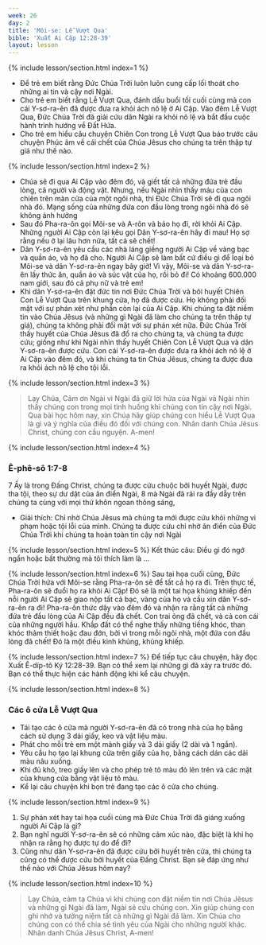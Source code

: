 ```yaml
---
week: 26
day: 2
title: 'Môi-se: Lễ Vượt Qua'
bible: 'Xuất Ai Cập 12:28-39'
layout: lesson
---
```



{% include lesson/section.html index=1 %}
- Để trẻ em biết rằng Đức Chúa Trời luôn luôn cung cấp lối thoát cho những ai tin và cậy nơi Ngài.
- Cho trẻ em biết rằng Lễ Vượt Qua, đánh dấu buổi tối cuối cùng mà con cái Y-sơ-ra-ên đã được đưa ra khỏi ách nô lệ ở Ai Cập. Vào đêm Lễ Vượt Qua, Đức Chúa Trời đã giải cứu dân Ngài ra khỏi nô lệ và bắt đầu cuộc hành trình hướng về Đất Hứa.
- Cho trẻ em hiểu câu chuyện Chiên Con trong Lễ Vượt Qua báo trước câu chuyện Phúc âm về cái chết của Chúa Jêsus cho chúng ta trên thập tự giá như thế nào.


{% include lesson/section.html index=2 %}
- Chúa sẽ đi qua Ai Cập vào đêm đó, và giết tất cả những đứa trẻ đầu lòng, cả người và động vật. Nhưng, nếu Ngài nhìn thấy máu của con chiên trên màn cửa của một ngôi nhà, thì Đức Chúa Trời sẽ đi qua ngôi nhà đó. Mạng sống của những đứa con đầu lòng trong ngôi nhà đó sẽ không ảnh hưởng
- Sau đó Pha-ra-ôn gọi Môi-se và A-rôn và bảo họ đi, rời khỏi Ai Cập. Những người Ai Cập còn lại kêu gọi Dân Y-sơ-ra-ên hãy đi mau! Họ sợ rằng nếu ở lại lâu hơn nữa, tất cả sẽ chết!
- Dân Y-sơ-ra-ên yêu cầu các nhà láng giềng  người Ai Cập về vàng bạc và quần áo, và họ đã cho. Người Ai Cập sẽ làm bất cứ điều gì để loại bỏ Môi-se và dân Y-sơ-ra-ên ngay bây giờ! Vì vậy, Môi-se và dân Y-sơ-ra-ên lấy thức ăn, quần áo và súc vật của họ, rồi bỏ đi! Có khoảng 600.000 nam giới, sau đó cả phụ nữ và trẻ em!
- Khi dân Y-sơ-ra-ên đặt đức tin nơi Đức Chúa Trời và bôi huyết Chiên Con Lễ Vượt Qua trên khung cửa, họ đã được cứu. Họ không phải đối mặt với sự phán xét như phần còn lại của Ai Cập. Khi chúng ta đặt niềm tin vào Chúa Jêsus (và những gì Ngài đã làm cho chúng ta trên thập tự giá), chúng ta không phải đối mặt với sự phán xét nữa. Đức Chúa Trời thấy huyết của Chúa Jêsus đã đổ ra cho chúng ta, và chúng ta được cứu; giống như khi Ngài nhìn thấy huyết Chiên Con Lễ Vượt Qua và dân Y-sơ-ra-ên được cứu. Con cái Y-sơ-ra-ên được đưa ra khỏi ách nô lệ ở Ai Cập vào đêm đó, và khi chúng ta tin Chúa Jêsus, chúng ta được đưa ra khỏi ách nô lệ cho tội lỗi.


{% include lesson/section.html index=3 %}
> Lạy Chúa, Cảm ơn Ngài vì Ngài đã giữ lời hứa của Ngài và Ngài nhìn thấy chúng con trong mọi tình huống khi chúng con tin cậy nơi Ngài. Qua bài học hôm nay, xin Chúa hãy giúp chúng con hiểu Lễ Vượt Qua là gì và ý nghĩa của điều đó đối với chúng con. Nhân danh Chúa Jêsus Christ, chúng con cầu nguyện. A-men!




{% include lesson/section.html index=4 %}
### Ê-phê-sô 1:7-8
7 Ấy là trong Đấng Christ, chúng ta được cứu chuộc bởi huyết Ngài, được tha tội, theo sự dư dật của ân điển Ngài, 8 mà Ngài đã rải ra đầy dẫy trên chúng ta cùng với mọi thứ khôn ngoan thông sáng,

- Giải thích:
 Chỉ nhờ Chúa Jêsus mà chúng ta mới được cứu khỏi những vi phạm hoặc tội lỗi của mình. Chúng ta được cứu chỉ nhờ ân điển của Đức Chúa Trời khi chúng ta hoàn toàn tin cậy nơi Ngài


{% include lesson/section.html index=5 %}
Kết thúc câu: Điều gì đó ngớ ngẩn hoặc bất thường mà tôi thích làm là ...


{% include lesson/section.html index=6 %}
Sau tai họa cuối cùng, Đức Chúa Trời hứa với Môi-se rằng Pha-ra-ôn sẽ để tất cả họ ra đi. Trên thực tế, Pha-ra-ôn sẽ đuổi họ ra khỏi Ai Cập! Đó sẽ là một tai họa khủng khiếp đến nỗi người Ai Cập sẽ giao nộp tất cả bạc, vàng của họ và cầu xin dân Y-sơ-ra-ên ra đi! Pha-ra-ôn thức dậy vào đêm đó và nhận ra rằng tất cả những đứa trẻ đầu lòng của Ai Cập đều đã chết. Con trai ông đã chết, và cả con cái của những người hầu. Khắp đất có thể nghe thấy những tiếng khóc, than khóc thảm thiết hoặc đau đớn, bởi vì trong mỗi ngôi nhà, một đứa con đầu lòng đã chết! Đó là một điều kinh khủng, khủng khiếp.


{% include lesson/section.html index=7 %}
Để tiếp tục câu chuyện, hãy đọc Xuất Ê-díp-tô Ký 12:28-39. Bạn có thể xem lại những gì đã xảy ra trước đó. Bạn có thể thực hiện các hành động khi kể câu chuyện.


{% include lesson/section.html index=8 %}
### Các ô cửa Lễ Vượt Qua
- Tái tạo các ô cửa mà người Y-sơ-ra-ên đã có trong nhà của họ bằng cách sử dụng 3 dải giấy, keo và vật liệu màu. 
- Phát cho mỗi trẻ em một mảnh giấy và 3 dải giấy (2 dài và 1 ngắn). 
- Yêu cầu họ tạo lại khung cửa trên giấy của họ, bằng cách dán các dải màu nâu xuống. 
- Khi đủ khô, treo giấy lên và cho phép trẻ tô màu đỏ lên trên và các mặt của khung cửa bằng vật liệu tô màu. 
- Kể lại câu chuyện khi bọn trẻ đang tạo các ô cửa cho chúng.


{% include lesson/section.html index=9 %}
1. Sự phán xét hay tai họa cuối cùng mà Đức Chúa Trời đã giáng xuống người Ai Cập là gì?
2. Bạn nghĩ người Y-sơ-ra-ên sẽ có những cảm xúc nào, đặc biệt là khi họ nhận ra rằng họ được tự do để đi?
3. Cũng như dân Y-sơ-ra-ên đã được cứu bởi huyết trên cửa, thì chúng ta cũng có thể được cứu bởi huyết của Đấng Christ. Bạn sẽ đáp ứng như thế nào với Chúa Jêsus hôm nay?


{% include lesson/section.html index=10 %}
> Lạy Chúa, cảm tạ Chúa vì khi chúng con đặt niềm tin nơi Chúa Jêsus và những gì Ngài đã làm, Ngài sẽ cứu chúng con. Xin giúp chúng con ghi nhớ và tưởng niệm tất cả những gì Ngài đã làm. Xin Chúa cho chúng con có thể chia sẻ tình yêu của Ngài cho những người khác. Nhân danh Chúa Jêsus Christ, A-men!
